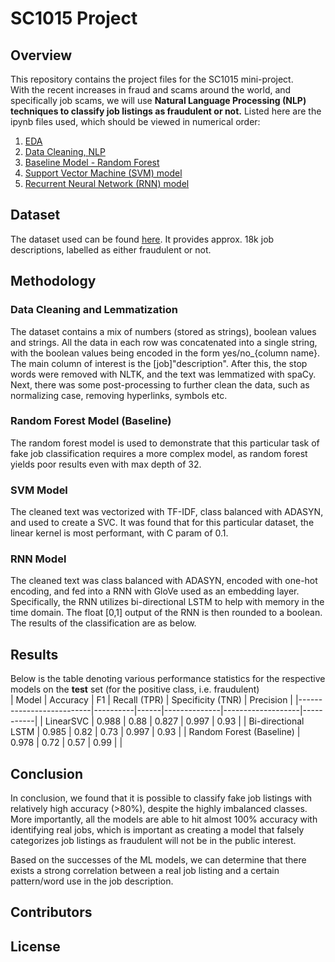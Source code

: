 # SC1015 Project


## Overview
This repository contains the project files for the SC1015 mini-project.<br>
With the recent increases in fraud and scams around the world, and specifically job scams, we will use **Natural Language Processing (NLP) techniques to classify job listings as fraudulent or not.**
Listed here are the ipynb files used, which should be viewed in numerical order:<br>
1. [EDA](https://github.com/edward62740/sc1015-project/blob/master/EDA.ipynb)
2. [Data Cleaning, NLP](https://github.com/edward62740/sc1015-project/blob/master/Data%20Cleaning%20and%20Lemmatization.ipynb)
3. [Baseline Model - Random Forest](https://github.com/edward62740/sc1015-project/blob/master/Random%20Forest.ipynb)
4. [Support Vector Machine (SVM) model](https://github.com/edward62740/sc1015-project/blob/master/Support%20Vector%20Machine.ipynb)
5. [Recurrent Neural Network (RNN) model](https://github.com/edward62740/sc1015-project/blob/master/Recurrent%20Neural%20Network.ipynb)

## Dataset
The dataset used can be found [here](https://www.kaggle.com/datasets/shivamb/real-or-fake-fake-jobposting-prediction). It provides approx. 18k job descriptions, labelled as either fraudulent or not.

## Methodology
### Data Cleaning and Lemmatization
The dataset contains a mix of numbers (stored as strings), boolean values and strings. All the data in each row was concatenated into a single string, with the boolean values being encoded in the form yes/no_{column name}. The main column of interest is the [job]"description".
After this, the stop words were removed with NLTK, and the text was lemmatized with spaCy.
Next, there was some post-processing to further clean the data, such as normalizing case, removing hyperlinks, symbols etc.
### Random Forest Model (Baseline)
The random forest model is used to demonstrate that this particular task of fake job classification requires a more complex model, as random forest yields poor results even with max depth of 32.
### SVM Model
The cleaned text was vectorized with TF-IDF, class balanced with ADASYN, and used to create a SVC. It was found that for this particular dataset, the linear kernel is most performant, with C param of 0.1. 
### RNN Model
The cleaned text was class balanced with ADASYN, encoded with one-hot encoding, and fed into a RNN with GloVe used as an embedding layer. Specifically, the RNN utilizes bi-directional LSTM to help with memory in the time domain. The float [0,1] output of the RNN is then rounded to a boolean.
The results of the classification are as below.

## Results
Below is the table denoting various performance statistics for the respective models on the **test** set (for the positive class, i.e. fraudulent)<br>
| Model                    | Accuracy | F1   | Recall (TPR) | Specificity (TNR) | Precision |
|--------------------------|----------|------|--------------|-------------------|-----------|
| LinearSVC                | 0.988    | 0.88 | 0.827        | 0.997             | 0.93      |
| Bi-directional LSTM      | 0.985    | 0.82 | 0.73         | 0.997             | 0.93      |
| Random Forest (Baseline) | 0.978    | 0.72 | 0.57         | 0.99              |           |

## Conclusion
In conclusion, we found that it is possible to classify fake job listings with relatively high accuracy (>80%), despite the highly imbalanced classes. More importantly, all the models are able to hit almost 100% accuracy with identifying real jobs, which is important as creating a model that falsely categorizes job listings as fraudulent will not be in the public interest.

Based on the successes of the ML models, we can determine that there exists a strong correlation between a real job listing and a certain pattern/word use in the job description.

## Contributors



## License
